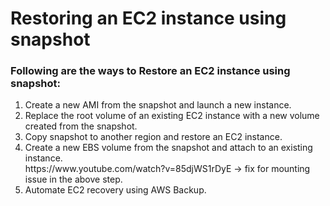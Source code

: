 # Restoring an EC2 instance using snapshot

### Following are the ways to Restore an EC2 instance using snapshot:
<ol>
  <li>Create a new AMI from the snapshot and launch a new instance.</li>
  <li>Replace the root volume of an existing EC2 instance with a new volume created from the snapshot.</li>
  <li>Copy snapshot to another region and restore an EC2 instance.</li>
  <li>Create a new EBS volume from the snapshot and attach to an existing instance.</li>
  https://www.youtube.com/watch?v=85djWS1rDyE -> fix for mounting issue in the above step.
  <li>Automate EC2 recovery using AWS Backup.</li>
</ol>
